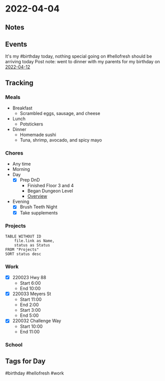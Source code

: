 # 2022-04-04
## Notes

## Events
It's my #birthday today, nothing special going on
#hellofresh should be arriving today
Post note: went to dinner with my parents for my birthday on [2022-04-12](2022-04-12.md)

## Tracking
### Meals
- Breakfast
	- Scrambled eggs, sausage, and cheese
- Lunch
	- Potstickers
- Dinner
	- Homemade sushi
	- Tuna, shrimp, avocado, and spicy mayo

### Chores
- Any time
- Morning
- Day
	- [x] Prep DnD
		- Finished Floor 3 and 4
		- Began Dungeon Level
		- [Overview](../DnD/CurseOfStrahd/Overview.md)
- Evening
	- [x] Brush Teeth Night
	- [x] Take supplements

### Projects
```dataview
TABLE WITHOUT ID
	file.link as Name,
	status as Status
FROM "Projects"
SORT status desc
```

### Work
- [x] 220023 Hwy 88
	- Start 6:00
	- End 10:00
- [x] 220033 Meyers St
	- Start 11:00
	- End 2:00
	- Start 3:00
	- End 5:00
- [x] 220032 Challenge Way
	- Start 10:00
	- End 11:00

### School

## Tags for Day
#birthday #hellofresh #work